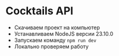 # Cocktails API

- Скачиваем проект на компьютер
- Устанавливаем NodeJS версии 23.10.0
- Запускаем команду ```npm run dev```
- Локально проверяем работу
